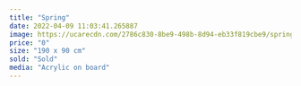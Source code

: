```yaml
---
title: "Spring"
date: 2022-04-09 11:03:41.265887
image: https://ucarecdn.com/2786c830-8be9-498b-8d94-eb33f819cbe9/spring.jpg
price: "0"
size: "190 x 90 cm"
sold: "Sold"
media: "Acrylic on board"
---
```


